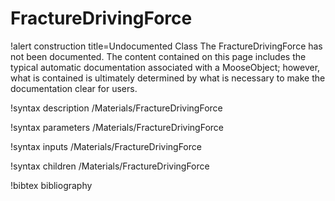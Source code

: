 <!-- MOOSE Documentation Stub: Remove this when content is added. -->

# FractureDrivingForce

!alert construction title=Undocumented Class
The FractureDrivingForce has not been documented. The content contained on this page includes the
typical automatic documentation associated with a MooseObject; however, what is contained is
ultimately determined by what is necessary to make the documentation clear for users.

!syntax description /Materials/FractureDrivingForce

!syntax parameters /Materials/FractureDrivingForce

!syntax inputs /Materials/FractureDrivingForce

!syntax children /Materials/FractureDrivingForce

!bibtex bibliography
